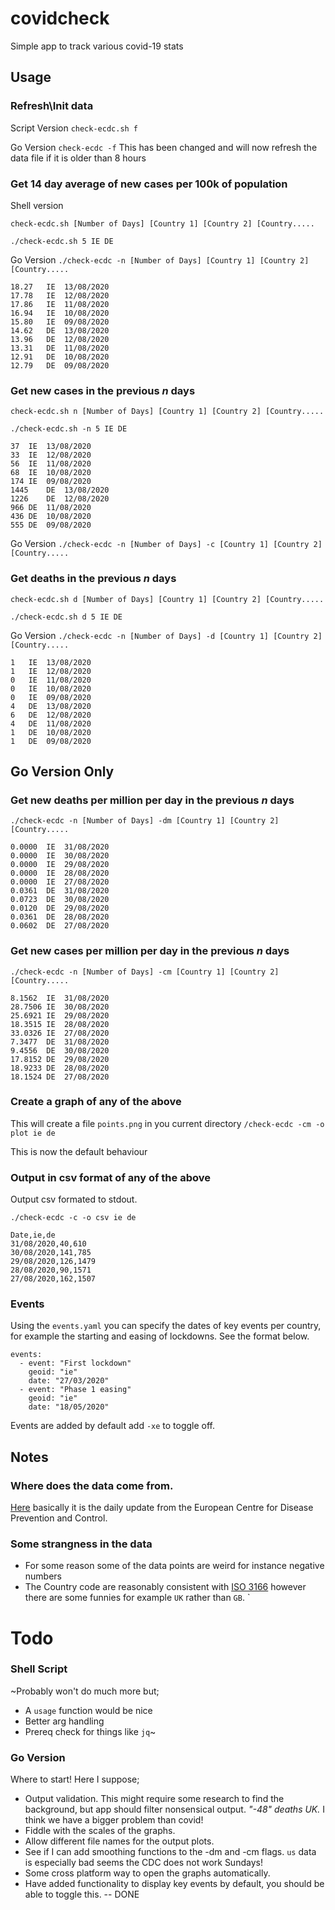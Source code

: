 # covidcheck

Simple app to track various covid-19 stats 

## Usage 

### Refresh\Init data 

Script Version
`check-ecdc.sh f` 

Go Version
`check-ecdc -f`
This has been changed and will now refresh the data file if it is older than 8 hours


### Get 14 day average of new cases per 100k of population

Shell version

`check-ecdc.sh [Number of Days] [Country 1] [Country 2] [Country.....` 

`./check-ecdc.sh 5 IE DE` 

Go Version
`./check-ecdc -n [Number of Days] [Country 1] [Country 2] [Country.....`

```
18.27	IE	13/08/2020
17.78	IE	12/08/2020
17.86	IE	11/08/2020
16.94	IE	10/08/2020
15.80	IE	09/08/2020
14.62	DE	13/08/2020
13.96	DE	12/08/2020
13.31	DE	11/08/2020
12.91	DE	10/08/2020
12.79	DE	09/08/2020
```

### Get new cases in the previous _n_ days  


`check-ecdc.sh n [Number of Days] [Country 1] [Country 2] [Country.....` 

`./check-ecdc.sh -n 5 IE DE` 

```
37	IE	13/08/2020
33	IE	12/08/2020
56	IE	11/08/2020
68	IE	10/08/2020
174	IE	09/08/2020
1445	DE	13/08/2020
1226	DE	12/08/2020
966	DE	11/08/2020
436	DE	10/08/2020
555	DE	09/08/2020
```

Go Version
`./check-ecdc -n [Number of Days] -c [Country 1] [Country 2] [Country.....`


### Get deaths in the previous _n_ days  


`check-ecdc.sh d [Number of Days] [Country 1] [Country 2] [Country.....` 

`./check-ecdc.sh d 5 IE DE` 

Go Version
`./check-ecdc -n [Number of Days] -d [Country 1] [Country 2] [Country.....`


```
1	IE	13/08/2020
1	IE	12/08/2020
0	IE	11/08/2020
0	IE	10/08/2020
0	IE	09/08/2020
4	DE	13/08/2020
6	DE	12/08/2020
4	DE	11/08/2020
1	DE	10/08/2020
1	DE	09/08/2020
```

## Go Version Only

### Get new deaths per million per day in the previous _n_ days  

`./check-ecdc -n [Number of Days] -dm [Country 1] [Country 2] [Country.....`

```
0.0000	IE	31/08/2020
0.0000	IE	30/08/2020
0.0000	IE	29/08/2020
0.0000	IE	28/08/2020
0.0000	IE	27/08/2020
0.0361	DE	31/08/2020
0.0723	DE	30/08/2020
0.0120	DE	29/08/2020
0.0361	DE	28/08/2020
0.0602	DE	27/08/2020
```

### Get new cases per million per day in the previous _n_ days  

`./check-ecdc -n [Number of Days] -cm [Country 1] [Country 2] [Country.....`

```
8.1562	IE	31/08/2020
28.7506	IE	30/08/2020
25.6921	IE	29/08/2020
18.3515	IE	28/08/2020
33.0326	IE	27/08/2020
7.3477	DE	31/08/2020
9.4556	DE	30/08/2020
17.8152	DE	29/08/2020
18.9233	DE	28/08/2020
18.1524	DE	27/08/2020
```

### Create a graph of any of the above

This will create a file `points.png` in you current directory
`/check-ecdc -cm -o plot ie de`

This is now the default behaviour


### Output in csv format of any of the above

Output csv formated to stdout.

`./check-ecdc -c -o csv ie de`

```
Date,ie,de
31/08/2020,40,610
30/08/2020,141,785
29/08/2020,126,1479
28/08/2020,90,1571
27/08/2020,162,1507
```

### Events 
Using the `events.yaml` you can specify the dates of key events per country, for example the starting and easing of lockdowns. See the format below. 

```
events:
  - event: "First lockdown"
    geoid: "ie"
    date: "27/03/2020"
  - event: "Phase 1 easing"
    geoid: "ie"
    date: "18/05/2020"
```

Events are added by default add `-xe` to toggle off. 

## Notes 

### Where does the data come from. 

[Here](https://www.ecdc.europa.eu/en/publications-data/download-todays-data-geographic-distribution-covid-19-cases-worldwide) basically it is the daily update from the European Centre for Disease Prevention and Control.

### Some strangness in the data 

* For some reason some of the data points are weird for instance negative numbers 
* The Country code are reasonably consistent with [ISO 3166](https://www.iban.com/country-codes) however there are some funnies for example `UK` rather than `GB`.
`


# Todo

### Shell Script
~Probably won't do much more but;
  * A `usage` function would be nice
  * Better arg handling
  * Prereq check for things like `jq`~

### Go Version
Where to start! Here I suppose;
  * Output validation. This might require some research to find the background, but app should filter nonsensical output. _"-48" deaths UK._ I think we have a bigger problem than covid!
  * Fiddle with the scales of the graphs. 
  * Allow different file names for the output plots.
  * See if I can add smoothing functions to the -dm and -cm flags. `us` data is especially bad seems the CDC does not work Sundays! 
  * Some cross platform way to open the graphs automatically.
  * Have added functionality to display key events by default, you should be able to toggle this. -- DONE


